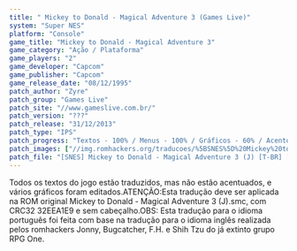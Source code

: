 ```yaml
---
title: " Mickey to Donald - Magical Adventure 3 (Games Live)"
system: "Super NES"
platform: "Console"
game_title: "Mickey to Donald - Magical Adventure 3"
game_category: "Ação / Plataforma"
game_players: "2"
game_developer: "Capcom"
game_publisher: "Capcom"
game_release_date: "08/12/1995"
patch_author: "Zyre"
patch_group: "Games Live"
patch_site: "//www.gameslive.com.br/"
patch_version: "???"
patch_release: "31/12/2013"
patch_type: "IPS"
patch_progress: "Textos - 100% / Menus - 100% / Gráficos - 60% / Acentos - 0% / Revisão"
patch_images: ["//img.romhackers.org/traducoes/%5BSNES%5D%20Mickey%20to%20Donald%20-%20Magical%20Adventure%203%20-%201.png","//img.romhackers.org/traducoes/%5BSNES%5D%20Mickey%20to%20Donald%20-%20Magical%20Adventure%203%20-%202.png","//img.romhackers.org/traducoes/%5BSNES%5D%20Mickey%20to%20Donald%20-%20Magical%20Adventure%203%20-%203.png"]
patch_file: "[SNES] Mickey to Donald - Magical Adventure 3 (J) [T-BR] [T-Zyre G-Games Live] [A-2013].rar"
---
```

Todos os textos do jogo estão traduzidos, mas não estão acentuados, e vários gráficos foram editados.ATENÇÃO:Esta tradução deve ser aplicada na ROM original Mickey to Donald - Magical Adventure 3 (J).smc, com CRC32 32EEA1E9 e sem cabeçalho.OBS: Esta tradução para o idioma português foi feita com base na tradução para o idioma inglês realizada pelos romhackers Jonny, Bugcatcher, F.H. e Shih Tzu do já extinto grupo RPG One.